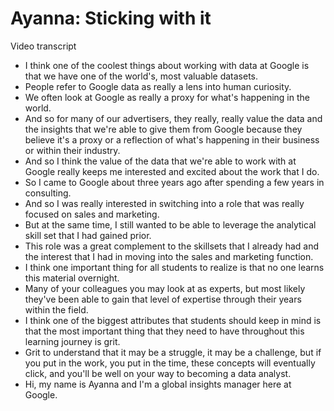 # Ayanna: Sticking with it

Video transcript

- I think one of the coolest things about working with data at Google is that we have one of the world's, most valuable datasets.
- People refer to Google data as really a lens into human curiosity.
- We often look at Google as really a proxy for what's happening in the world.
- And so for many of our advertisers, they really, really value the data and the insights that we're able to give them from Google because they believe it's a proxy or a reflection of what's happening in their business or within their industry.
- And so I think the value of the data that we're able to work with at Google really keeps me interested and excited about the work that I do.
- So I came to Google about three years ago after spending a few years in consulting.
- And so I was really interested in switching into a role that was really focused on sales and marketing.
- But at the same time, I still wanted to be able to leverage the analytical skill set that I had gained prior.
- This role was a great complement to the skillsets that I already had and the interest that I had in moving into the sales and marketing function.
- I think one important thing for all students to realize is that no one learns this material overnight.
- Many of your colleagues you may look at as experts, but most likely they've been able to gain that level of expertise through their years within the field.
- I think one of the biggest attributes that students should keep in mind is that the most important thing that they need to have throughout this learning journey is grit.
- Grit to understand that it may be a struggle, it may be a challenge, but if you put in the work, you put in the time, these concepts will eventually click, and you'll be well on your way to becoming a data analyst.
- Hi, my name is Ayanna and I'm a global insights manager here at Google.
